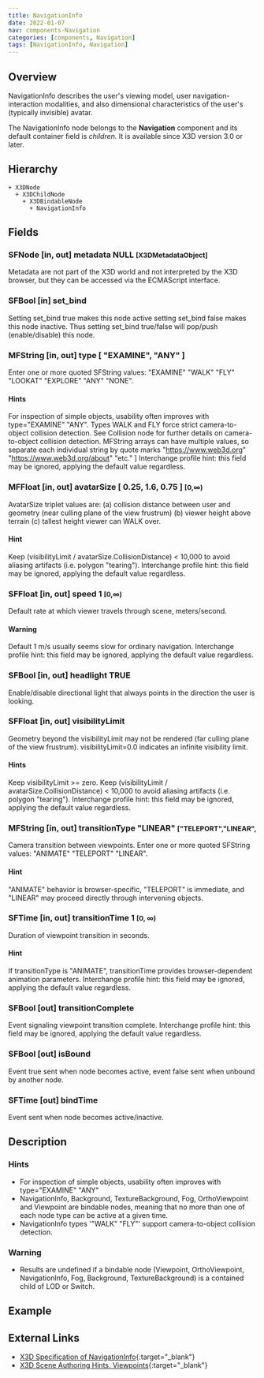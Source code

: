 ```yaml
---
title: NavigationInfo
date: 2022-01-07
nav: components-Navigation
categories: [components, Navigation]
tags: [NavigationInfo, Navigation]
---
```

<style>
.post h3 {
  word-spacing: 0.2em;
}
</style>

## Overview

NavigationInfo describes the user's viewing model, user navigation-interaction modalities, and also dimensional characteristics of the user's (typically invisible) avatar.

The NavigationInfo node belongs to the **Navigation** component and its default container field is *children.* It is available since X3D version 3.0 or later.

## Hierarchy

```
+ X3DNode
  + X3DChildNode
    + X3DBindableNode
      + NavigationInfo
```

## Fields

### SFNode [in, out] **metadata** NULL <small>[X3DMetadataObject]</small>

Metadata are not part of the X3D world and not interpreted by the X3D browser, but they can be accessed via the ECMAScript interface.

### SFBool [in] **set_bind**

Setting set_bind true makes this node active setting set_bind false makes this node inactive. Thus setting set_bind true/false will pop/push (enable/disable) this node.

### MFString [in, out] **type** [ "EXAMINE", "ANY" ]

Enter one or more quoted SFString values: "EXAMINE" "WALK" "FLY" "LOOKAT" "EXPLORE" "ANY" "NONE".

#### Hints

For inspection of simple objects, usability often improves with type="EXAMINE" "ANY". Types WALK and FLY force strict camera-to-object collision detection. See Collision node for further details on camera-to-object collision detection. MFString arrays can have multiple values, so separate each individual string by quote marks "https://www.web3d.org" "https://www.web3d.org/about" "etc." ] Interchange profile hint: this field may be ignored, applying the default value regardless.

### MFFloat [in, out] **avatarSize** [ 0.25, 1.6, 0.75 ] <small>[0,∞)</small>

AvatarSize triplet values are: (a) collision distance between user and geometry (near culling plane of the view frustrum) (b) viewer height above terrain (c) tallest height viewer can WALK over.

#### Hint

Keep (visibilityLimit / avatarSize.CollisionDistance) < 10,000 to avoid aliasing artifacts (i.e. polygon "tearing"). Interchange profile hint: this field may be ignored, applying the default value regardless.

### SFFloat [in, out] **speed** 1 <small>[0,∞)</small>

Default rate at which viewer travels through scene, meters/second.

#### Warning

Default 1 m/s usually seems slow for ordinary navigation. Interchange profile hint: this field may be ignored, applying the default value regardless.

### SFBool [in, out] **headlight** TRUE

Enable/disable directional light that always points in the direction the user is looking.

### SFFloat [in, out] **visibilityLimit**

Geometry beyond the visibilityLimit may not be rendered (far culling plane of the view frustrum). visibilityLimit=0.0 indicates an infinite visibility limit.

#### Hints

Keep visibilityLimit >= zero. Keep (visibilityLimit / avatarSize.CollisionDistance) \< 10,000 to avoid aliasing artifacts (i.e. polygon "tearing"). Interchange profile hint: this field may be ignored, applying the default value regardless.

### MFString [in, out] **transitionType** "LINEAR" <small>["TELEPORT","LINEAR",</small>

Camera transition between viewpoints. Enter one or more quoted SFString values: "ANIMATE" "TELEPORT" "LINEAR".

#### Hint

"ANIMATE" behavior is browser-specific, "TELEPORT" is immediate, and "LINEAR" may proceed directly through intervening objects.

### SFTime [in, out] **transitionTime** 1 <small>[0, ∞)</small>

Duration of viewpoint transition in seconds.

#### Hint

If transitionType is "ANIMATE", transitionTime provides browser-dependent animation parameters. Interchange profile hint: this field may be ignored, applying the default value regardless.

### SFBool [out] **transitionComplete**

Event signaling viewpoint transition complete. Interchange profile hint: this field may be ignored, applying the default value regardless.

### SFBool [out] **isBound**

Event true sent when node becomes active, event false sent when unbound by another node.

### SFTime [out] **bindTime**

Event sent when node becomes active/inactive.

## Description

### Hints

- For inspection of simple objects, usability often improves with type="EXAMINE" "ANY"
- NavigationInfo, Background, TextureBackground, Fog, OrthoViewpoint and Viewpoint are bindable nodes, meaning that no more than one of each node type can be active at a given time.
- NavigationInfo types '"WALK" "FLY"' support camera-to-object collision detection.

### Warning

- Results are undefined if a bindable node (Viewpoint, OrthoViewpoint, NavigationInfo, Fog, Background, TextureBackground) is a contained child of LOD or Switch.

## Example

<x3d-canvas src="https://create3000.github.io/media/examples/Navigation/NavigationInfo/NavigationInfo.x3d"></x3d-canvas>

## External Links

- [X3D Specification of NavigationInfo](https://www.web3d.org/documents/specifications/19775-1/V4.0/Part01/components/navigation.html#NavigationInfo){:target="_blank"}
- [X3D Scene Authoring Hints, Viewpoints](https://www.web3d.org/x3d/content/examples/X3dSceneAuthoringHints.html#Viewpoints){:target="_blank"}
